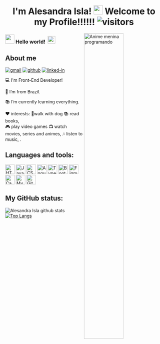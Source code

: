 <h1 align="center">
  I'm Alesandra Isla!  
	<img src="https://github.com/TheDudeThatCode/TheDudeThatCode/blob/master/Assets/powerup.gif" width="29px">
	Welcome to my Profile!!!!!! 
	<img src="https://visitor-badge.laobi.icu/badge?page_id=alesandra-isla.alesandra-isla" 
	     alt="visitors">
</h1>

<img
	src="https://giffiles.alphacoders.com/121/12113.gif" alt="Anime menina programando"
	width="50%"
	align="right"
/>

### <img src="https://github.com/TheDudeThatCode/TheDudeThatCode/blob/master/Assets/happy.gif" width="29px"> **Hello world!** &nbsp;<img src="https://github.com/TheDudeThatCode/TheDudeThatCode/blob/master/Assets/Earth.gif" width="24px">
## About me
[![gmail](https://img.shields.io/badge/Gmail-D14836?style=for-the-badge&logo=Gmail&logoColor=white)](mailto:alesandramempis@gmail.com)
[![github](https://img.shields.io/badge/GitHub-000000?style=for-the-badge&logo=GitHub&logoColor=white)](https://github.com/alesandraisla)
[![linked-in](https://img.shields.io/badge/Linkedin-0077B5?style=for-the-badge&logo=LinkedIn&logoColor=white)](https://www.linkedin.com/in/alesandramempis)
<br />


:computer: I'm Front-End Developer!

:house_with_garden: I’m from Brazil.

:books: I’m currently learning everything.

❤️ interests:
:feet:walk with dog 
📚 read books,  
🎮 play video games 
📺 watch movies, series and animes,
🎶 listen to music, .

## Languages and tools:

<div>
   <img height="30" alt="HTML" src="https://img.shields.io/badge/HTML5-E34F26?style=for-the-badge&logo=html5&logoColor=white">
 <img height="30" alt="Javascript" src="https://img.shields.io/badge/JavaScript-323330?style=for-the-badge&logo=javascript&logoColor=F7DF1E">
<img height="30" alt="CSS3" src="https://img.shields.io/badge/CSS3-1572B6?style=for-the-badge&logo=css3&logoColor=white">
<img height="30" alt="Angular" src="https://img.shields.io/badge/Angular-DD0031?style=for-the-badge&logo=angular&logoColor=white">
<img height="30" alt="TypeScript" src="https://img.shields.io/badge/TypeScript-007ACC?style=for-the-badge&logo=typescript&logoColor=white">
 <img height="30" alt="Bootstrap" src="https://img.shields.io/badge/Bootstrap-563D7C?style=for-the-badge&logo=bootstrap&logoColor=white">


<img height="30" alt="Figma" src="https://img.shields.io/badge/Figma-F24D1D.svg?style=for-the-badge&logo=figma&logoColor=white">
<img height="30" alt="Canva" src="https://img.shields.io/badge/Canva-%2300C4CC.svg?&style=for-the-badge&logo=Canva&logoColor=white">
<img height="30" alt="MySQL" src="https://img.shields.io/badge/MySQL-00000F?style=for-the-badge&logo=mysql&logoColor=white">
<img height="30" alt="Git" src="https://img.shields.io/badge/Git-F05032?style=for-the-badge&logo=git&logoColor=white">

  
  </div>


## My GitHub status:

![Alesandra Isla github stats](https://github-readme-stats.vercel.app/api?username=AlesandraIsla&show_icons=true&theme=midnight-purple
)
[![Top Langs](https://github-readme-stats.vercel.app/api/top-langs/?username=alesandraisla&theme=midnight-purple&layout=compact%22%20alt=%22alesandraisla)](https://github.com/anuraghazra/github-readme-stats)






